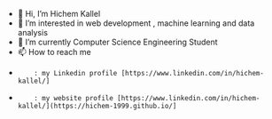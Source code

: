 - 👋 Hi, I’m Hichem Kallel
- 👀 I’m interested in web development , machine learning and data analysis
- 🌱 I’m currently Computer Science Engineering Student 
- 📫 How to reach me 
-         : my Linkedin profile [https://www.linkedin.com/in/hichem-kallel/]
-         : my website profile [https://www.linkedin.com/in/hichem-kallel/](https://hichem-1999.github.io/]
